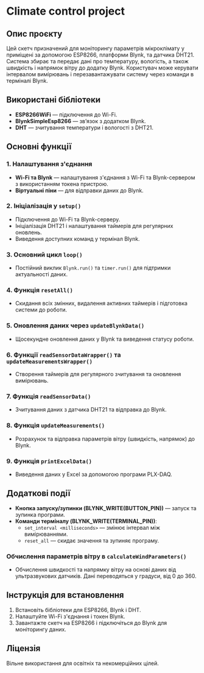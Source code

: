 # Climate control project

## Опис проєкту

Цей скетч призначений для моніторингу параметрів мікроклімату у приміщені за допомогою ESP8266, платформи Blynk, та датчика DHT21. Система збирає та передає дані про температуру, вологість, а також швидкість і напрямок вітру до додатку Blynk. Користувач може керувати інтервалом вимірювань і перезавантажувати систему через команди в терміналі Blynk.

## Використані бібліотеки

- **ESP8266WiFi** — підключення до Wi-Fi.
- **BlynkSimpleEsp8266** — зв’язок з додатком Blynk.
- **DHT** — зчитування температури і вологості з DHT21.

## Основні функції

### 1. Налаштування з'єднання
- **Wi-Fi та Blynk** — налаштування з'єднання з Wi-Fi та Blynk-сервером з використанням токена пристрою.
- **Віртуальні піни** — для відправки даних до Blynk.

### 2. Ініціалізація у `setup()`
- Підключення до Wi-Fi та Blynk-серверу.
- Ініціалізація DHT21 і налаштування таймерів для регулярних оновлень.
- Виведення доступних команд у термінал Blynk.

### 3. Основний цикл `loop()`
- Постійний виклик `Blynk.run()` та `timer.run()` для підтримки актуальності даних.

### 4. Функція `resetAll()`
- Скидання всіх змінних, видалення активних таймерів і підготовка системи до роботи.

### 5. Оновлення даних через `updateBlynkData()`
- Щосекундне оновлення даних у Blynk та виведення статусу роботи.

### 6. Функції `readSensorDataWrapper()` та `updateMeasurementsWrapper()`
- Створення таймерів для регулярного зчитування та оновлення вимірювань.

### 7. Функція `readSensorData()`
- Зчитування даних з датчика DHT21 та відправка до Blynk.

### 8. Функція `updateMeasurements()`
- Розрахунок та відправка параметрів вітру (швидкість, напрямок) до Blynk.

### 9. Функція `printExcelData()`
- Виведення даних у Excel за допомогою програми PLX-DAQ.

## Додаткові події

- **Кнопка запуску/зупинки (BLYNK_WRITE(BUTTON_PIN))** — запуск та зупинка програми.
- **Команди терміналу (BLYNK_WRITE(TERMINAL_PIN))**:
  - `set_interval <milliseconds>` — змінює інтервал між вимірюваннями.
  - `reset_all` — скидає значення та зупиняє програму.

### Обчислення параметрів вітру в `calculateWindParameters()`
- Обчислення швидкості та напрямку вітру на основі даних від ультразвукових датчиків. Дані переводяться у градуси, від 0 до 360.

## Інструкція для встановлення
1. Встановіть бібліотеки для ESP8266, Blynk і DHT.
2. Налаштуйте Wi-Fi з'єднання і токен Blynk.
3. Завантажте скетч на ESP8266 і підключіться до Blynk для моніторингу даних.

## Ліцензія
Вільне використання для освітніх та некомерційних цілей.
